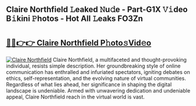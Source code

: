## Claire Northfield 𝙻eaked 𝙽u𝚍e - Part-G1X 𝚅𝚒deo B𝚒kini 𝙿hotos - Hot All 𝙻eaks FO3Zn

# <h2><a href="http://ld21wq.urlbe.top/?page=Claire+Northfield">🔗🔗👉👉 Claire Northfield P𝚑oto𝚜Vid𝚎o</a></h2>

[![Claire Northfield](https://i.imgur.com/eBuTRDB.gif)](http://ld21wq.urlbe.top/?page=Claire+Northfield)
Claire Northfield, a multifaceted and thought-provoking individual, resists simple description. Her groundbreaking style of online communication has enthralled and infuriated spectators, igniting debates on ethics, self-representation, and the evolving nature of virtual communities. Regardless of what lies ahead, her significance in shaping the digital landscape is undeniable. Armed with unwavering dedication and undeniable appeal, Claire Northfield reach in the virtual world is vast.
